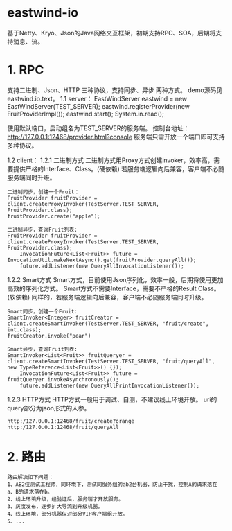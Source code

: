# eastwind-io
基于Netty、Kryo、Json的Java网络交互框架，初期支持RPC、SOA，后期将支持消息、流。

# 1. RPC
支持二进制、Json、HTTP 三种协议，支持同步、异步 两种方式。
demo源码见eastwind.io.text。
1.1 server：
		EastWindServer eastwind = new EastWindServer(TEST_SERVER);
		eastwind.registerProvider(new FruitProviderImpl());
		eastwind.start();
		System.in.read();
		
使用默认端口，启动组名为TEST_SERVER的服务端。
控制台地址：http://127.0.0.1:12468/provider.html?console
服务端只需开放一个端口即可支持多种协议。

1.2 client：
1.2.1 二进制方式
	二进制方式用Proxy方式创建invoker，效率高，需要提供严格的Interface、Class。(硬依赖)
	若服务端逻辑向后兼容，客户端不必随服务端同时升级。
	
	二进制同步，创建一个Fruit：
	FruitProvider fruitProvider = client.createProxyInvoker(TestServer.TEST_SERVER, FruitProvider.class);
	fruitProvider.create("apple");
	
	二进制异步，查询Fruit列表:
	FruitProvider fruitProvider = client.createProxyInvoker(TestServer.TEST_SERVER, FruitProvider.class);
		InvocationFuture<List<Fruit>> future = InvocationUtil.makeNextAsync().get(fruitProvider.queryAll());
		future.addListener(new QueryAllInvocationListener());
		
1.2.2 Smart方式
	Smart方式，目前使用Json序列化，效率一般，后期将使用更加高效的序列化方式。
	Smart方式不需要Interface，需要不严格的Result Class。(软依赖)
	同样的，若服务端逻辑向后兼容，客户端不必随服务端同时升级。
	
	Smart同步，创建一个Fruit:
	SmartInvoker<Integer> fruitCreator = client.createSmartInvoker(TestServer.TEST_SERVER, "fruit/create", int.class);
	fruitCreator.invoke("pear")
	
	Smart异步，查询Fruit列表:
	SmartInvoker<List<Fruit>> fruitQueryer = client.createSmartInvoker(TestServer.TEST_SERVER, "fruit/queryAll", new TypeReference<List<Fruit>>() {});
		InvocationFuture<List<Fruit>> future = fruitQueryer.invokeAsynchronously();
		future.addListener(new QueryAllPrintInvocationListener());
		
1.2.3 HTTP方式
	HTTP方式一般用于调试、自测，不建议线上环境开放。
	uri的query部分为json形式的入参。
	
	http:/127.0.0.1:12468/fruit/create?orange
	http:/127.0.0.1:12468/fruit/queryAll
	
# 2. 路由
	路由解决如下问题：
	1、AB2位测试工程师，同环境下，测试同服务组的ab2台机器，防止干扰，控制A的请求落在a、B的请求落在b。
	2、线上环境升级，经验证后，服务端才开放服务。
	3、灰度发布，逐步扩大导流到升级机器。
	4、线上环境，部分机器仅对部分VIP客户端组开放。
	5、...
	
	